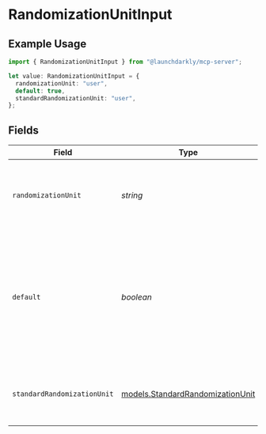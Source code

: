 # RandomizationUnitInput

## Example Usage

```typescript
import { RandomizationUnitInput } from "@launchdarkly/mcp-server";

let value: RandomizationUnitInput = {
  randomizationUnit: "user",
  default: true,
  standardRandomizationUnit: "user",
};
```

## Fields

| Field                                                                                                                                                                 | Type                                                                                                                                                                  | Required                                                                                                                                                              | Description                                                                                                                                                           | Example                                                                                                                                                               |
| --------------------------------------------------------------------------------------------------------------------------------------------------------------------- | --------------------------------------------------------------------------------------------------------------------------------------------------------------------- | --------------------------------------------------------------------------------------------------------------------------------------------------------------------- | --------------------------------------------------------------------------------------------------------------------------------------------------------------------- | --------------------------------------------------------------------------------------------------------------------------------------------------------------------- |
| `randomizationUnit`                                                                                                                                                   | *string*                                                                                                                                                              | :heavy_check_mark:                                                                                                                                                    | The unit of randomization. Must match the key of an existing context kind in this project.                                                                            | user                                                                                                                                                                  |
| `default`                                                                                                                                                             | *boolean*                                                                                                                                                             | :heavy_minus_sign:                                                                                                                                                    | If true, any experiment iterations created within this project will default to using this randomization unit. A project can only have one default randomization unit. | true                                                                                                                                                                  |
| `standardRandomizationUnit`                                                                                                                                           | [models.StandardRandomizationUnit](../models/standardrandomizationunit.md)                                                                                            | :heavy_check_mark:                                                                                                                                                    | One of LaunchDarkly's fixed set of standard randomization units.                                                                                                      |                                                                                                                                                                       |